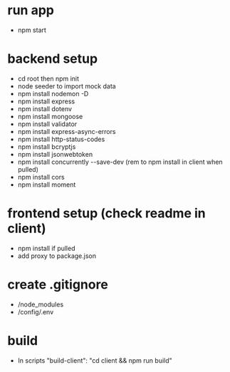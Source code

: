 # run app
- npm start

# backend setup
- cd root then npm init
- node seeder to import mock data
- npm install nodemon -D
- npm install express
- npm install dotenv
- npm install mongoose
- npm install validator
- npm install express-async-errors
- npm install http-status-codes
- npm install bcryptjs
- npm install jsonwebtoken
- npm install concurrently --save-dev (rem to npm install in client when pulled)
- npm install cors
- npm install moment

# frontend setup (check readme in client)
- npm install if pulled
- add proxy to package.json

# create .gitignore
- /node_modules
- /config/.env

# build
- In scripts "build-client": "cd client && npm run build"
